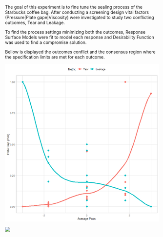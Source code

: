 The goal of this experiment is to fine tune the sealing process of the Starbucks coffee bag. After conducting a screening design vital factors (Pressure|Plate gape|Viscosity) were investigated to study two conflicting outcomes, Tear and Leakage.

To find the process settings minimizing both the outcomes, Response Surface Models were fit to model each response and Desirability Function was used to find a compromise solution.

Bellow is displayed the outcomes conflict and the consensus region where the specification limits are met for each outcome.

![](./assets/images/Conflict.png)

![](./assets/images/Desirability.gif)